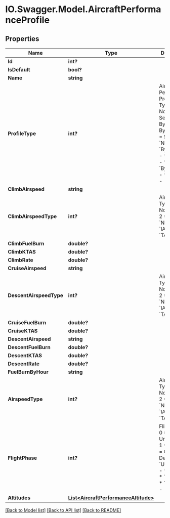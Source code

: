 # IO.Swagger.Model.AircraftPerformanceProfile
## Properties

Name | Type | Description | Notes
------------ | ------------- | ------------- | -------------
**Id** | **int?** |  | [optional] 
**IsDefault** | **bool?** |  | [optional] 
**Name** | **string** |  | [optional] 
**ProfileType** | **int?** | Aircraft Performance Profile Types:             0 &#x3D; None             1 &#x3D; By Segment             2 &#x3D; By Hour             4 &#x3D; By Altitude             8 &#x3D; SkyPlan    * &#x60;None&#x60; -   * &#x60;BySegment&#x60; -   * &#x60;ByHour&#x60; -   * &#x60;ByAltitude&#x60; -   * &#x60;SkyPlan&#x60; -    | [optional] 
**ClimbAirspeed** | **string** |  | [optional] 
**ClimbAirspeedType** | **int?** | Airspeed Types:             0 &#x3D; None             1 &#x3D; IAS             2 &#x3D; TAS    * &#x60;None&#x60; -   * &#x60;IAS&#x60; -   * &#x60;TAS&#x60; -    | [optional] 
**ClimbFuelBurn** | **double?** |  | [optional] 
**ClimbKTAS** | **double?** |  | [optional] 
**ClimbRate** | **double?** |  | [optional] 
**CruiseAirspeed** | **string** |  | [optional] 
**DescentAirspeedType** | **int?** | Airspeed Types:             0 &#x3D; None             1 &#x3D; IAS             2 &#x3D; TAS    * &#x60;None&#x60; -   * &#x60;IAS&#x60; -   * &#x60;TAS&#x60; -    | [optional] 
**CruiseFuelBurn** | **double?** |  | [optional] 
**CruiseKTAS** | **double?** |  | [optional] 
**DescentAirspeed** | **string** |  | [optional] 
**DescentFuelBurn** | **double?** |  | [optional] 
**DescentKTAS** | **double?** |  | [optional] 
**DescentRate** | **double?** |  | [optional] 
**FuelBurnByHour** | **string** |  | [optional] 
**AirspeedType** | **int?** | Airspeed Types:             0 &#x3D; None             1 &#x3D; IAS             2 &#x3D; TAS    * &#x60;None&#x60; -   * &#x60;IAS&#x60; -   * &#x60;TAS&#x60; -    | [optional] 
**FlightPhase** | **int?** | Flight phase:             0 &#x3D; Unspecified             1 &#x3D; Climb             2 &#x3D; Cruise             4 &#x3D; Descent    * &#x60;Unspecified&#x60; -   * &#x60;Climb&#x60; -   * &#x60;Cruise&#x60; -   * &#x60;Descent&#x60; -    | [optional] 
**Altitudes** | [**List&lt;AircraftPerformanceAltitude&gt;**](AircraftPerformanceAltitude.md) |  | [optional] 

[[Back to Model list]](../README.md#documentation-for-models) [[Back to API list]](../README.md#documentation-for-api-endpoints) [[Back to README]](../README.md)

